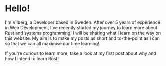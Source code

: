 # Hello!

I'm Vilberg, a Developer based in Sweden. After over 5 years of experience in Web Development, I've recently started my journey to learn more about Rust and systems programming! I will be sharing what I learn on the way on this website. My aim is to make my posts as short and to-the-point as I can so that we can all maximise our time learning!

If you're curious to learn more, take a look at my first post about why and how I intend to learn Rust!
